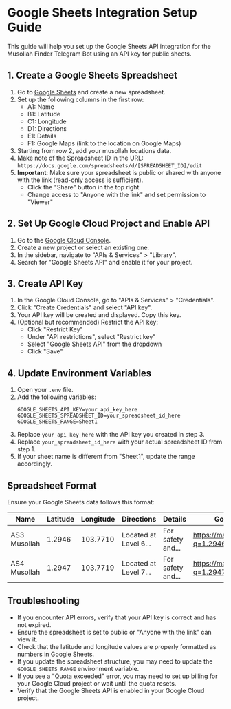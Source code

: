 # Google Sheets Integration Setup Guide

This guide will help you set up the Google Sheets API integration for the Musollah Finder Telegram Bot using an API key for public sheets.

## 1. Create a Google Sheets Spreadsheet

1. Go to [Google Sheets](https://sheets.google.com) and create a new spreadsheet.
2. Set up the following columns in the first row:
   - A1: Name
   - B1: Latitude
   - C1: Longitude
   - D1: Directions
   - E1: Details
   - F1: Google Maps (link to the location on Google Maps)
3. Starting from row 2, add your musollah locations data.
4. Make note of the Spreadsheet ID in the URL: `https://docs.google.com/spreadsheets/d/[SPREADSHEET_ID]/edit`
5. **Important**: Make sure your spreadsheet is public or shared with anyone with the link (read-only access is sufficient).
   - Click the "Share" button in the top right
   - Change access to "Anyone with the link" and set permission to "Viewer"

## 2. Set Up Google Cloud Project and Enable API

1. Go to the [Google Cloud Console](https://console.cloud.google.com/).
2. Create a new project or select an existing one.
3. In the sidebar, navigate to "APIs & Services" > "Library".
4. Search for "Google Sheets API" and enable it for your project.

## 3. Create API Key

1. In the Google Cloud Console, go to "APIs & Services" > "Credentials".
2. Click "Create Credentials" and select "API key".
3. Your API key will be created and displayed. Copy this key.
4. (Optional but recommended) Restrict the API key:
   - Click "Restrict Key"
   - Under "API restrictions", select "Restrict key"
   - Select "Google Sheets API" from the dropdown
   - Click "Save"

## 4. Update Environment Variables

1. Open your `.env` file.
2. Add the following variables:
   ```
   GOOGLE_SHEETS_API_KEY=your_api_key_here
   GOOGLE_SHEETS_SPREADSHEET_ID=your_spreadsheet_id_here
   GOOGLE_SHEETS_RANGE=Sheet1
   ```
3. Replace `your_api_key_here` with the API key you created in step 3.
4. Replace `your_spreadsheet_id_here` with your actual spreadsheet ID from step 1.
5. If your sheet name is different from "Sheet1", update the range accordingly.

## Spreadsheet Format

Ensure your Google Sheets data follows this format:

| Name | Latitude | Longitude | Directions | Details | Google Maps |
|------|----------|-----------|------------|--------|-------------|
| AS3 Musollah | 1.2946 | 103.7710 | Located at Level 6... | For safety and... | https://maps.google.com/?q=1.2946,103.7710 |
| AS4 Musollah | 1.2947 | 103.7719 | Located at Level 7... | For safety and... | https://maps.google.com/?q=1.2947,103.7719 |

## Troubleshooting

- If you encounter API errors, verify that your API key is correct and has not expired.
- Ensure the spreadsheet is set to public or "Anyone with the link" can view it.
- Check that the latitude and longitude values are properly formatted as numbers in Google Sheets.
- If you update the spreadsheet structure, you may need to update the `GOOGLE_SHEETS_RANGE` environment variable.
- If you see a "Quota exceeded" error, you may need to set up billing for your Google Cloud project or wait until the quota resets.
- Verify that the Google Sheets API is enabled in your Google Cloud project.